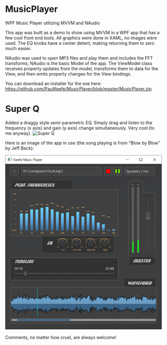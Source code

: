# MusicPlayer
WPF Music Player utilizing MVVM and NAudio

This app was built as a demo to show using MVVM in a WPF app that has a few cool front end tools. All graphics were done in XAML, no images were used. The EQ knobs have a center detent, making returning them to zero much easier.

NAudio was used to open MP3 files and play them and includes the FFT transforms; NAudio is the basic Model of the app. The ViewModel class receives property updates from the model, transforms them to data for the View, and then emits property changes for the View bindings.

You can download an installer for the exe here: https://github.com/PaulKeefe/MusicPlayer/blob/master/MusicPlayer.zip 

# Super Q
Added a draggy style semi-parametric EQ. Simply drag and listen to the frequency (x axis) and gain (y axis) change simultaneously. Very cool (to me anyway).
![Super Q](https://github.com/PaulKeefe/MusicPlayer/blog/master/superQ.png)

Here is an image of the app in use (the song playing is from "Blow by Blow" by Jeff Beck):

![Keefe Music Player](https://github.com/PaulKeefe/MusicPlayer/blob/master/wpf_music_player.png)


Comments, no matter how cruel, are always welcome!
